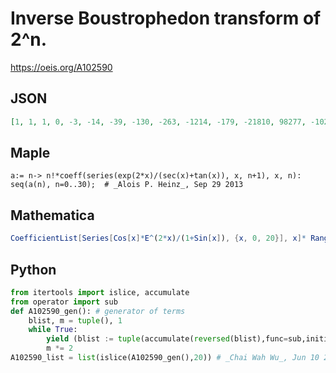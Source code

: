 # Inverse Boustrophedon transform of 2^n\.
https://oeis.org/A102590
## JSON
```JSON
[1, 1, 1, 0, -3, -14, -39, -130, -263, -1214, -179, -21810, 98277, -1021214, 8446881, -82814290, 836117617, -9075846014, 103898533141, -1257148371570, 16004750729757, -213975589371614, 2996827456610601, -43880489398997650, 670443584312526697, -10670445866332254014]
```
## Maple
```Maple
a:= n-> n!*coeff(series(exp(2*x)/(sec(x)+tan(x)), x, n+1), x, n):
seq(a(n), n=0..30);  # _Alois P. Heinz_, Sep 29 2013
```
## Mathematica
```Mathematica
CoefficientList[Series[Cos[x]*E^(2*x)/(1+Sin[x]), {x, 0, 20}], x]* Range[0, 20]! (* _Vaclav Kotesovec_, Sep 29 2013 *)
```
## Python
```Python
from itertools import islice, accumulate
from operator import sub
def A102590_gen(): # generator of terms
    blist, m = tuple(), 1
    while True:
        yield (blist := tuple(accumulate(reversed(blist),func=sub,initial=m)))[-1]
        m *= 2
A102590_list = list(islice(A102590_gen(),20)) # _Chai Wah Wu_, Jun 10 2022
```
